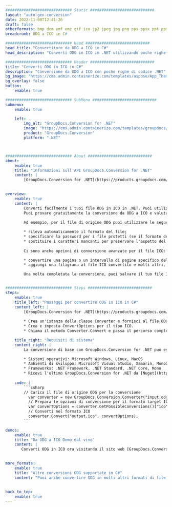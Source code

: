 ```yaml
---
############################# Static ############################
layout: "auto-gen-conversion"
date: 2022-11-08T12:41:26
draft: false
otherformats: bmp dcm emf emz gif ico jp2 jpeg jpg png pps ppsx ppt pptx psb psd svg svgz tga tif tiff webp wmf wmz
breadcrumb: ODG a ICO in C#

############################# Head ############################
head_title: "Convertitore da ODG a ICO in C#"
head_description: "Converti ODG in ICO in .NET utilizzando poche righe di codice. Utilizza l'API di conversione dei documenti di GroupDocs per convertire oltre 160 formati di file."

############################# Header ############################
title: "Converti ODG in ICO in C#"
description: "Conversione da ODG a ICO con poche righe di codice .NET"
bg_image: "https://cms.admin.containerize.com/templates/aspose/App_Themes/V3/images/bg/header1.png"
bg_overlay: false
button:
    enable: true

############################# SubMenu ############################
submenu:
    enable: true

    left:
        img_alt: "GroupDocs.Conversion for .NET"
        image: "https://cms.admin.containerize.com/templates/groupdocs/images/product-logos/90x90-noborder/groupdocs-conversion-net.png"
        product: "GroupDocs.Conversion"
        platform: ".NET"



############################# About ############################
about:
    enable: true
    title: "Informazioni sull'API GroupDocs.Conversion for .NET"
    content: |
        [GroupDocs.Conversion for .NET](https://products.groupdocs.com/conversion/net/) può essere utilizzato per convertire Microsoft Word, Excel, PowerPoint, PDF, Visio e altri formati. GroupDocs.Conversion è un'API standalone adatta per sistemi interni e back-end in cui sono richieste prestazioni elevate. Non dipende da alcun software come Microsoft o Open Office.
    

overview:
    enable: true
    content: |
        Converti facilmente i tuoi file ODG in ICO in .NET. Puoi utilizzare solo un paio di righe di codice C# in qualsiasi piattaforma a tua scelta come: Windows, Linux, macOS.
        Puoi provare gratuitamente la conversione da ODG a ICO e valutare la qualità dei risultati della conversione. Insieme a semplici scenari di conversione di file, puoi provare opzioni più avanzate per caricare il file di origine ODG e per salvare il risultato di output ICO. 
        
        Ad esempio, per il file di origine ODG puoi utilizzare le seguenti opzioni di caricamento:

        * rileva automaticamente il formato del file;
        * specificare la password per i file protetti (se il formato del file lo supporta);
        * sostituire i caratteri mancanti per preservare l'aspetto del documento.
        
        Ci sono anche opzioni di conversione avanzate per il file ICO:

        * convertire una pagina o un intervallo di pagine specifico del documento;
        * aggiungi una filigrana al file ICO convertito e molti altri.

        Una volta completata la conversione, puoi salvare il tuo file ICO nel percorso del file locale o in qualsiasi archivio di terze parti come FTP, Amazon S3, Google Drive, Dropbox ecc. Nota: per convertire ODG in {{ TO}} non è necessario alcun software aggiuntivo installato, come MS Office, Open Office, Adobe Acrobat Reader ecc.


############################# Steps ############################
steps:
    enable: true
    title_left: "Passaggi per convertire ODG in ICO in C#"
    content_left: |
        [GroupDocs.Conversion for .NET](https://products.groupdocs.com/conversion/net/) consente agli sviluppatori di convertire facilmente un file ODG in ICO con poche righe di codice.
        
        * Crea un'istanza della classe Converter e fornisci al file ODG il percorso completo
        * Crea e imposta ConvertOptions per il tipo ICO.
        * Chiama il metodo Converter.Convert e passa il percorso completo e il formato (ICO) come parametro

    title_right: "Requisiti di sistema"
    content_right: |
        La conversione di base con GroupDocs.Conversion for .NET può essere eseguita in pochi semplici passaggi. Le nostre API sono supportate su tutte le principali piattaforme e sistemi operativi. Prima di eseguire il codice seguente, assicurati di avere i seguenti prerequisiti installati sul tuo sistema.

        * Sistemi operativi: Microsoft Windows, Linux, MacOS
        * Ambienti di sviluppo: Microsoft Visual Studio, Xamarin, MonoDevelop
        * Frameworks: .NET Framework, .NET Standard, .NET Core, Mono
        * Ricevi l'ultimo GroupDocs.Conversion for .NET da [Nuget](https://www.nuget.org/packages/groupdocs.conversion)
         
    code: |
        ```csharp    
        // Carica il file di origine ODG per la conversione
          var converter = new GroupDocs.Conversion.Converter("input.odg");
          // Prepara le opzioni di conversione per il formato target ICO
          var convertOptions = converter.GetPossibleConversions()["ico"].ConvertOptions;
          // Converti nel formato ICO
          converter.Convert("output.ico", convertOptions);
        ```

demos:
    enable: true
    title: "Da ODG a ICO Demo dal vivo"
    content: |
       Converti ODG in ICO ora visitando il sito web [GroupDocs.Conversion App](https://products.groupdocs.app/conversion/family). La demo online presenta i seguenti vantaggi
          

more_formats:
    enable: true
    title: "Altre conversioni ODG supportate in C#"
    content: "Puoi anche convertire ODG in molti altri formati di file. Si prega di consultare l'elenco di seguito."
       
       
back_to_top:
    enable: true
---
```

